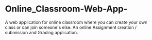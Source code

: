 # Online_Classroom-Web-App-
A web application for online classroom where you can create your own class or can join someone's else. An online Assignment creation / submission and Grading application.
